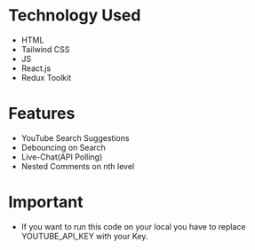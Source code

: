 # Technology Used

- HTML
- Tailwind CSS
- JS
- React.js
- Redux Toolkit

# Features

- YouTube Search Suggestions
- Debouncing on Search
- Live-Chat(API Polling)
- Nested Comments on nth level

# Important

- If you want to run this code on your local you have to replace YOUTUBE_API_KEY with your Key.